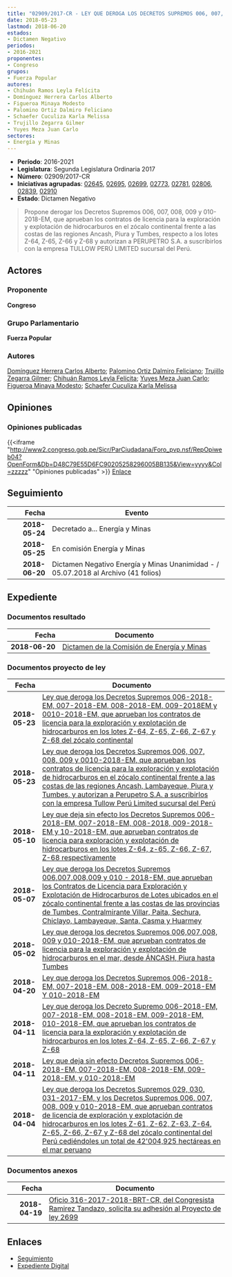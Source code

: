 ```yaml
---
title: "02909/2017-CR - LEY QUE DEROGA LOS DECRETOS SUPREMOS 006, 007, 008, 009, 010-2018-EM, QUE APRUEBAN LOS CONTRATOS DE LICENCIA PARA LA EXPLORACIÓN Y EXPLOTACIÓN DE HIDROCARBUROS EN EL ZÓCALO CONTINENETAL FRENTE A LAS COSTAS DE LAS REGIONES ANCASH, LAMBAYEQUE, PIURA Y TUMBES, Y AUTORIZAN A PERUPETRO S.A. A SUSCRIBIRLOS CON LA EMPRESA TULLOW PERÚ LIMITED SUCURSAL DEL PERÚ"
date: 2018-05-23
lastmod: 2018-06-20
estados:
- Dictamen Negativo
periodos:
- 2016-2021
proponentes:
- Congreso
grupos:
- Fuerza Popular
autores:
- Chihuán Ramos Leyla Felícita
- Domínguez Herrera Carlos Alberto
- Figueroa Minaya Modesto
- Palomino Ortiz Dalmiro Feliciano
- Schaefer Cuculiza Karla Melissa
- Trujillo Zegarra Gilmer
- Yuyes Meza Juan Carlo
sectores:
- Energía y Minas
---
```

- **Periodo**: 2016-2021
- **Legislatura**: Segunda Legislatura Ordinaria 2017
- **Número**: 02909/2017-CR
- **Iniciativas agrupadas**: [02645](../../02600/02645), [02695](../../02600/02695), [02699](../../02600/02699), [02773](../../02700/02773), [02781](../../02700/02781), [02806](../../02800/02806), [02839](../../02800/02839), [02910](../../02900/02910)
- **Estado**: Dictamen Negativo

> Propone derogar los Decretos Supremos 006, 007, 008, 009 y 010-2018-EM, que aprueban los contratos de licencia para la exploración y explotación de hidrocarburos en el zócalo continental frente a las costas de las regiones Ancash, Piura y Tumbes, respecto a los lotes Z-64, Z-65, Z-66 y Z-68 y autorizan a PERUPETRO S.A. a suscribirlos con la empresa TULLOW PERÚ LIMITED sucursal del Perú.


## Actores

### Proponente

**Congreso**

### Grupo Parlamentario

**Fuerza Popular**

### Autores

[Domínguez Herrera Carlos Alberto](mailto:mailto:cdominguez@congreso.gob.pe); [Palomino Ortiz Dalmiro Feliciano](mailto:mailto:dfpalomino@congreso.gob.pe); [Trujillo Zegarra Gilmer](mailto:mailto:gtrujilloz@congreso.gob.pe); [Chihuán Ramos Leyla Felícita](mailto:mailto:lchihuan@congreso.gob.pe); [Yuyes Meza Juan Carlo](mailto:mailto:jyuyes@congreso.gob.pe); [Figueroa Minaya Modesto](mailto:mailto:mfigueroam@congreso.gob.pe); [Schaefer Cuculiza Karla Melissa](mailto:mailto:kschaefer@congreso.gob.pe)

## Opiniones

### Opiniones publicadas

{{<iframe "http://www2.congreso.gob.pe/Sicr/ParCiudadana/Foro_pvp.nsf/RepOpiweb04?OpenForm&Db=D48C79E55D6FC90205258296005BB135&View=yyyy&Col=zzzzz" "Opiniones publicadas" >}}
[Enlace](http://www2.congreso.gob.pe/Sicr/ParCiudadana/Foro_pvp.nsf/RepOpiweb04?OpenForm&Db=D48C79E55D6FC90205258296005BB135&View=yyyy&Col=zzzzz)


## Seguimiento

| Fecha | Evento |
|------:|--------|
| **2018-05-24** | Decretado a... Energía y Minas |
| **2018-05-25** | En comisión Energía y Minas |
| **2018-06-20** | Dictamen Negativo Energía y Minas Unanimidad - / 05.07.2018 al Archivo (41 folios) |

## Expediente

### Documentos resultado

| Fecha | Documento |
|------:|-----------|
| **2018-06-20** | [Dictamen de la Comisión de Energía y Minas](http://www.leyes.congreso.gob.pe/Documentos/2016_2021/Dictamenes/Proyectos_de_Ley/02637DC05MAY20180509.pdf) |

### Documentos proyecto de ley

| Fecha | Documento |
|------:|-----------|
| **2018-05-23** | [Ley que deroga los Decretos Supremos 006-2018-EM, 007-2018-EM, 008-2018-EM, 009-2018EM y 0010-2018-EM, que aprueban los contratos de licencia para la exploración y explotación de hidrocarburos en los lotes Z-64, Z-65, Z-66, Z-67 y Z-68 del zócalo continental](http://www.leyes.congreso.gob.pe/Documentos/2016_2021/Proyectos_de_Ley_y_de_Resoluciones_Legislativas/PL0291020180523..pdf) |
| **2018-05-23** | [Ley que deroga los Decretos Supremos 006, 007, 008, 009 y 0010-2018-EM, que aprueban los contratos de licencia para la exploración y explotación de hidrocarburos en el zócalo continental frente a las costas de las regiones Ancash, Lambayeque, Piura y Tumbes, y autorizan a Perupetro S.A. a suscribirlos con la empresa Tullow Perú Limited sucursal del Perú](http://www.leyes.congreso.gob.pe/Documentos/2016_2021/Proyectos_de_Ley_y_de_Resoluciones_Legislativas/PL0290920180523..pdf) |
| **2018-05-10** | [Ley que deja sin efecto los Decretos Supremos 006-2018-EM, 007-2018-EM, 008-2018, 009-2018-EM y 10-2018-EM, que aprueban contratos de licencia para exploración y explotación de hidrocarburos en los lotes Z-64, z-65, Z-66, Z-67, Z-68 respectivamente](http://www.leyes.congreso.gob.pe/Documentos/2016_2021/Proyectos_de_Ley_y_de_Resoluciones_Legislativas/PL0283920180510..pdf) |
| **2018-05-07** | [Ley que deroga los Decretos Supremos 006,007,008,009 y 010 - 2018-EM, que aprueban los Contratos de Licencia para Exploración y Explotación de Hidrocarburos de Lotes ubicados en el zócalo continental frente a las costas de las provincias de Tumbes, Contralmirante Villar, Paita, Sechura, Chiclayo, Lambayeque, Santa, Casma y Huarmey](http://www.leyes.congreso.gob.pe/Documentos/2016_2021/Proyectos_de_Ley_y_de_Resoluciones_Legislativas/PL0280620180504.PDF) |
| **2018-05-02** | [Ley que deroga los decretos Supremos 006,007,008, 009 y 010-2018-EM, que aprueban contratos de licencia para la exploración y explotación de hidrocarburos en el mar, desde ÁNCASH, Piura hasta Tumbes](http://www.leyes.congreso.gob.pe/Documentos/2016_2021/Proyectos_de_Ley_y_de_Resoluciones_Legislativas/PL0278120180502..pdf) |
| **2018-04-20** | [Ley que deroga los Decretos Supremos 006-2018-EM, 007-2018-EM, 008-2018-EM, 009-2018-EM Y 010-2018-EM](http://www.leyes.congreso.gob.pe/Documentos/2016_2021/Proyectos_de_Ley_y_de_Resoluciones_Legislativas/PL0277320180420.pdf) |
| **2018-04-11** | [Ley que deroga los Decreto Supremo 006-2018-EM, 007-2018-EM, 008-2018-EM, 009-2018-EM, 010-2018-EM, que aprueban los contratos de licencia para la exploración y explotación de hidrocarburos en los lotes Z-64, Z-65, Z-66, Z-67 y Z-68](http://www.leyes.congreso.gob.pe/Documentos/2016_2021/Proyectos_de_Ley_y_de_Resoluciones_Legislativas/PL0269920180411.pdf) |
| **2018-04-11** | [Ley que deja sin efecto Decretos Supremos 006-2018-EM, 007-2018-EM, 008-2018-EM, 009-2018-EM, y 010-2018-EM](http://www.leyes.congreso.gob.pe/Documentos/2016_2021/Proyectos_de_Ley_y_de_Resoluciones_Legislativas/PL0269520180411.pdf) |
| **2018-04-04** | [Ley que deroga los Decretos Supremos 029, 030, 031-2017-EM, y los Decretos Supremos 006, 007, 008, 009 y 010-2018-EM, que aprueban contratos de licencia de exploración y explotación de hidrocarburos en los lotes Z-61, Z-62, Z-63, Z-64, Z-65, Z-66, Z-67 y Z-68 del zócalo continental del Perú cediéndoles un total de 42'004,925 hectáreas en el mar peruano](http://www.leyes.congreso.gob.pe/Documentos/2016_2021/Proyectos_de_Ley_y_de_Resoluciones_Legislativas/PL0264520180404..pdf) |

### Documentos anexos

| Fecha | Documento |
|------:|-----------|
| **2018-04-19** | [Oficio 316-2017-2018-BRT-CR, del Congresista Ramirez Tandazo, solicita su adhesión al Proyecto de ley 2699](http://www.leyes.congreso.gob.pe/Documentos/2016_2021/Adhesiones/Proyectos_de_Ley/OFICIO-316-2017-2018-BRT-CR.pdf) |

## Enlaces

- [Seguimiento](http://www2.congreso.gob.pe/Sicr/TraDocEstProc/CLProLey2016.nsf/f7fff46988ca05b1052578e100829cc7/8623f1ec72a59cf005258296005d7710?OpenDocument)
- [Expediente Digital](http://www2.congreso.gob.pe/Sicr/TraDocEstProc/Expvirt_2011.nsf/visbusqptramdoc1621/02909?opendocument)

